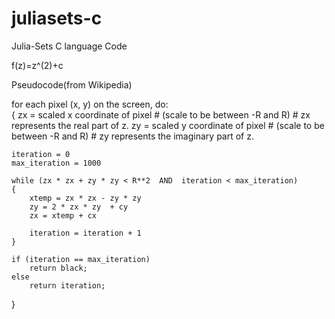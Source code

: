 # juliasets-c
Julia-Sets C language Code

f(z)=z^(2)+c


Pseudocode(from Wikipedia)

for each pixel (x, y) on the screen, do:   
{
    zx = scaled x coordinate of pixel # (scale to be between -R and R)
       # zx represents the real part of z.
    zy = scaled y coordinate of pixel # (scale to be between -R and R)
       # zy represents the imaginary part of z.

    iteration = 0
    max_iteration = 1000
  
    while (zx * zx + zy * zy < R**2  AND  iteration < max_iteration) 
    {
        xtemp = zx * zx - zy * zy
        zy = 2 * zx * zy  + cy 
        zx = xtemp + cx
    
        iteration = iteration + 1 
    }
  
    if (iteration == max_iteration)
        return black;
    else
        return iteration;
}
